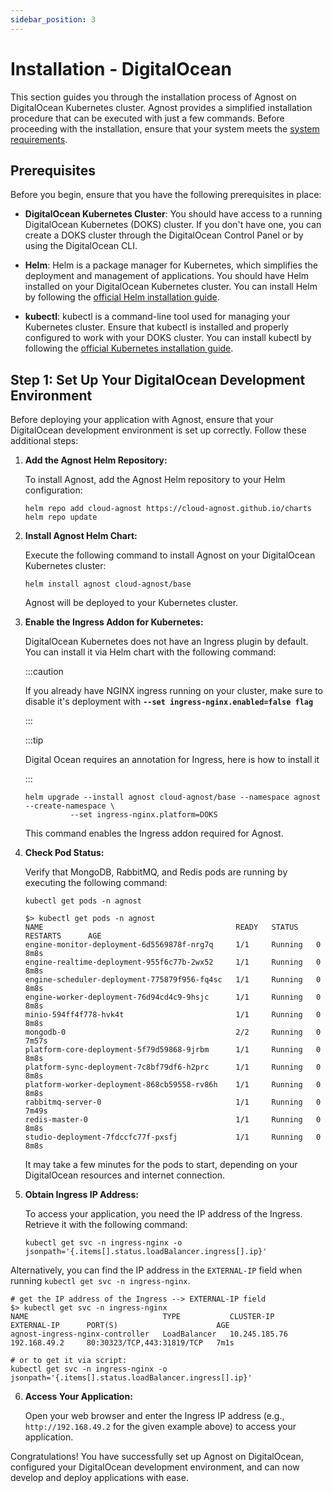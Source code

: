 ```yaml
---
sidebar_position: 3
---
```


# Installation - DigitalOcean

This section guides you through the installation process of Agnost on
DigitalOcean Kubernetes cluster. Agnost provides a simplified installation
procedure that can be executed with just a few commands. Before proceeding with
the installation, ensure that your system meets the
[system requirements](/docs/installation/system-requirements).

## Prerequisites

Before you begin, ensure that you have the following prerequisites in place:

- **DigitalOcean Kubernetes Cluster**: You should have access to a running
  DigitalOcean Kubernetes (DOKS) cluster. If you don't have one, you can create
  a DOKS cluster through the DigitalOcean Control Panel or by using the
  DigitalOcean CLI.

- **Helm**: Helm is a package manager for Kubernetes, which simplifies the
  deployment and management of applications. You should have Helm installed on
  your DigitalOcean Kubernetes cluster. You can install Helm by following the
  [official Helm installation guide](https://helm.sh/docs/intro/install/).

- **kubectl**: kubectl is a command-line tool used for managing your Kubernetes
  cluster. Ensure that kubectl is installed and properly configured to work with
  your DOKS cluster. You can install kubectl by following the
  [official Kubernetes installation guide](https://kubernetes.io/docs/tasks/tools/install-kubectl/).

## Step 1: Set Up Your DigitalOcean Development Environment

Before deploying your application with Agnost, ensure that your DigitalOcean
development environment is set up correctly. Follow these additional steps:

1. **Add the Agnost Helm Repository:**

   To install Agnost, add the Agnost Helm repository to your Helm configuration:

   ```
   helm repo add cloud-agnost https://cloud-agnost.github.io/charts
   helm repo update
   ```

2. **Install Agnost Helm Chart:**

   Execute the following command to install Agnost on your DigitalOcean
   Kubernetes cluster:

   ```
   helm install agnost cloud-agnost/base
   ```

   Agnost will be deployed to your Kubernetes cluster.

3. **Enable the Ingress Addon for Kubernetes:**

   DigitalOcean Kubernetes does not have an Ingress plugin by default. You can
   install it via Helm chart with the following command:

   :::caution

   If you already have NGINX ingress running on your cluster, make sure to
   disable it's deployment with **`--set ingress-nginx.enabled=false flag`**

   :::

   :::tip

   Digital Ocean requires an annotation for Ingress, here is how to install it

   :::

   ```
   helm upgrade --install agnost cloud-agnost/base --namespace agnost --create-namespace \
             --set ingress-nginx.platform=DOKS
   ```

   This command enables the Ingress addon required for Agnost.

4. **Check Pod Status:**

   Verify that MongoDB, RabbitMQ, and Redis pods are running by executing the
   following command:

   ```
   kubectl get pods -n agnost
   ```

   ```
   $> kubectl get pods -n agnost
   NAME                                           READY   STATUS    RESTARTS      AGE
   engine-monitor-deployment-6d5569878f-nrg7q     1/1     Running   0             8m8s
   engine-realtime-deployment-955f6c77b-2wx52     1/1     Running   0             8m8s
   engine-scheduler-deployment-775879f956-fq4sc   1/1     Running   0             8m8s
   engine-worker-deployment-76d94cd4c9-9hsjc      1/1     Running   0             8m8s
   minio-594ff4f778-hvk4t                         1/1     Running   0             8m8s
   mongodb-0                                      2/2     Running   0             7m57s
   platform-core-deployment-5f79d59868-9jrbm      1/1     Running   0             8m8s
   platform-sync-deployment-7c8bf79df6-h2prc      1/1     Running   0             8m8s
   platform-worker-deployment-868cb59558-rv86h    1/1     Running   0             8m8s
   rabbitmq-server-0                              1/1     Running   0             7m49s
   redis-master-0                                 1/1     Running   0             8m8s
   studio-deployment-7fdccfc77f-pxsfj             1/1     Running   0             8m8s

   ```

   It may take a few minutes for the pods to start, depending on your
   DigitalOcean resources and internet connection.

5. **Obtain Ingress IP Address:**

   To access your application, you need the IP address of the Ingress. Retrieve
   it with the following command:

   ```
   kubectl get svc -n ingress-nginx -o jsonpath='{.items[].status.loadBalancer.ingress[].ip}'
   ```

Alternatively, you can find the IP address in the `EXTERNAL-IP` field when
running `kubectl get svc -n ingress-nginx`.

```
# get the IP address of the Ingress --> EXTERNAL-IP field
$> kubectl get svc -n ingress-nginx
NAME                              TYPE           CLUSTER-IP      EXTERNAL-IP      PORT(S)                      AGE
agnost-ingress-nginx-controller   LoadBalancer   10.245.185.76   192.168.49.2     80:30323/TCP,443:31819/TCP   7m1s

# or to get it via script:
kubectl get svc -n ingress-nginx -o jsonpath='{.items[].status.loadBalancer.ingress[].ip}'
```

6. **Access Your Application:**

   Open your web browser and enter the Ingress IP address (e.g.,
   `http://192.168.49.2` for the given example above) to access your
   application.

Congratulations! You have successfully set up Agnost on DigitalOcean, configured
your DigitalOcean development environment, and can now develop and deploy
applications with ease.
